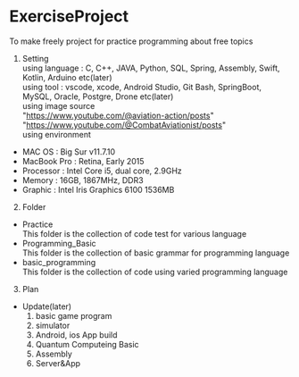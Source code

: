# ExerciseProject
To make freely project for practice programming about free topics   

1. Setting   
using language : C, C++, JAVA, Python, SQL, Spring, Assembly, Swift, Kotlin, Arduino etc(later)   
using tool : vscode, xcode, Android Studio, Git Bash, SpringBoot, MySQL, Oracle, Postgre, Drone etc(later)   
using image source   
"https://www.youtube.com/@aviation-action/posts"   
"https://www.youtube.com/@CombatAviationist/posts"   
using environment   
- MAC OS : Big Sur v11.7.10
- MacBook Pro : Retina, Early 2015
- Processor : Intel Core i5, dual core, 2.9GHz
- Memory : 16GB, 1867MHz, DDR3
- Graphic : Intel Iris Graphics 6100 1536MB   

2. Folder   
- Practice   
  This folder is the collection of code test for various language
- Programming_Basic   
  This folder is the collection of basic grammar for programming language
- basic_programming   
  This folder is the collection of code using varied programming language   

3. Plan   
- Update(later)
  1. basic game program
  2. simulator
  3. Android, ios App build
  4. Quantum Computeing Basic
  5. Assembly
  6. Server&App




